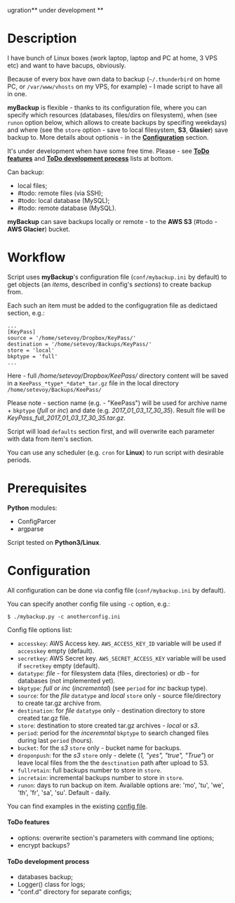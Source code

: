 ugration** under development **

# Description

I have bunch of Linux boxes (work laptop, laptop and PC at home, 3 VPS etc) and want to have bacups, obviously.

Because of every box have own data to backup (`~/.thunderbird` on home PC, or `/var/www/vhosts` on my VPS, for example) - I made script to have all in one. 

**myBackup** is flexible - thanks to its configuration file, where you can specify which resources (databases, files/dirs on filesystem), when (see `runon` option below, which allows to create backups by specifing weekdays) and where (see the `store` option - save to local filesystem, **S3**, **Glasier**) save backup to. More details about optionis - in the **[Configuration]** section.

It's under development when have some free time. Please - see **[ToDo features]** and **[ToDo development process]** lists at bottom.

Can backup:

- local files;
- #todo: remote files (via SSH);
- #todo: local database (MySQL);
- #todo: remote database (MySQL).

**myBackup** can save backups locally or remote - to the **AWS S3** (#todo - **AWS Glacier**) bucket.

# Workflow

Script uses **myBackup**'s configuration file (`conf/mybackup.ini` by default) to get objects (an *items*, described in config's *sections*) to create backup from.

Each such an item must be added to the configugration file as dedictaed section, e.g.:

```
...
[KeyPass]
source = '/home/setevoy/Dropbox/KeyPass/'
destination = '/home/setevoy/Backups/KeyPass/'
store = 'local'
bkptype = 'full'
...
```

Here - full */home/setevoy/Dropbox/KeePass/* directory content will be saved in a `KeePass_*type*_*date*_tar.gz` file in the local directory `/home/setevoy/Backups/KeePass/`

Please note - section name (e.g. - "KeePass") will be used for archive name + `bkptype` (*full* or *inc*) and date (e.g. *2017_01_03_17_30_35*). Result file will be *KeyPass_full_2017_01_03_17_30_35.tar.gz*.

Script will load `defaults` section first, and will overwrite each parameter with data from item's section.

You can use any scheduler (e.g. `cron` for **Linux**) to run script with desirable periods.

# Prerequisites

**Python** modules:

- ConfigParcer
- argparse

Script tested on **Python3/Linux**.

# Configuration

All configuration can be done via config file (`conf/mybackup.ini` by default).

You can specify another config file using `-c` option, e.g.:

`$ ./mybackup.py -c anotherconfig.ini`

Config file options list:

- `accesskey`: AWS Access key. `AWS_ACCESS_KEY_ID` variable will be used if `accesskey` empty (default).
- `secretkey`: AWS Secret key. `AWS_SECRET_ACCESS_KEY` variable will be used if `secretkey` empty (default).
- `datatype`: *file* - for filesystem data (files, directories) or *db* - for databases (not implemented yet).
- `bkptype`: *full* or *inc* (*incremental*) (see `period` for *inc* backup type).
- `source`: for the *file* `datatype` and *local* `store` only - source file/directory to create tar.gz archive from.
- `destination`: for *file* `datatype` only - destination directory to store created tar.gz file.
- `store`: destination to store created tar.gz archives - *local* or *s3*. 
- `period`: period for the *inceremntal* `bkptype` to search changed files during last `period` (hours).
- `bucket`: for the *s3* `store` only - bucket name for backups.
- `droponpush`: for the *s3* `store` only - delete (*1, "yes", "true", "True"*) or leave local files from the the `desctination` path after upload to S3.
- `fullretain`: full backups number to store in `store`.
- `incretain`: incremental backups number to store in `store`.
- `runon`: days to run backup on item. Available options are: 'mo', 'tu', 'we', 'th', 'fr', 'sa', 'su'. Default - daily.

You can find examples in the existing [config file].

#### ToDo features

- options: overwrite section's parameters with command line options;
- encrypt backups?

#### ToDo development process

- databases backup;
- Logger() class for logs;
- "conf.d" directory for separate configs;

[ToDo features]: https://github.com/setevoy2/myBackup#todo-features
[ToDo development process]: https://github.com/setevoy2/myBackup#todo-development-process
[Configuration]: https://github.com/setevoy2/myBackup#configuration
[config file]: https://github.com/setevoy2/myBackup/blob/master/conf/mybackup.ini
